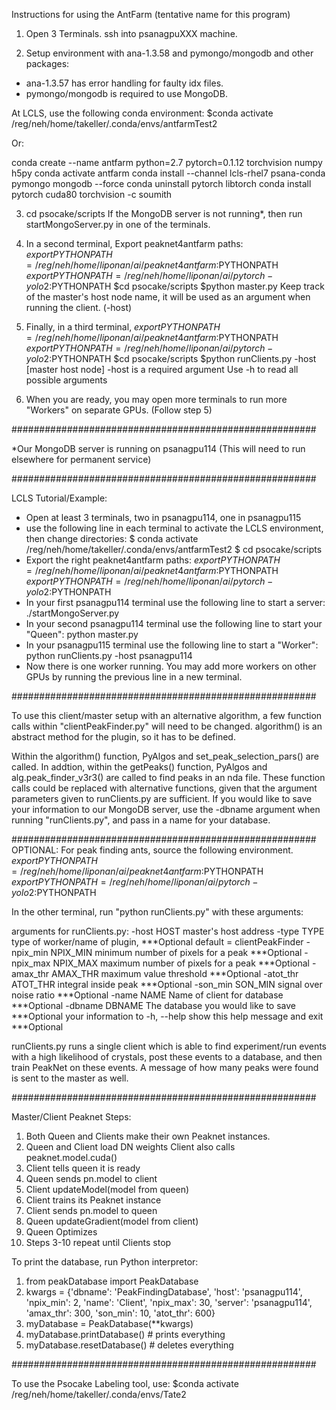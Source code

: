 Instructions for using the AntFarm (tentative name for this program)

1) Open 3 Terminals. ssh into psanagpuXXX machine.

2) Setup environment with ana-1.3.58 and pymongo/mongodb and other packages:
+ ana-1.3.57 has error handling for faulty idx files.
+ pymongo/mongodb is required to use MongoDB.

At LCLS, use the following conda environment:
$conda activate /reg/neh/home/takeller/.conda/envs/antfarmTest2

Or:

conda create --name antfarm python=2.7 pytorch=0.1.12 torchvision numpy h5py
conda activate antfarm
conda install --channel lcls-rhel7 psana-conda pymongo mongodb --force
conda uninstall pytorch libtorch
conda install pytorch cuda80 torchvision -c soumith


3) cd psocake/scripts
If the MongoDB server is not running*, then run startMongoServer.py in one
of the terminals. 

4) In a second terminal,
Export peaknet4antfarm paths:
$export PYTHONPATH=/reg/neh/home/liponan/ai/peaknet4antfarm:$PYTHONPATH
$export PYTHONPATH=/reg/neh/home/liponan/ai/pytorch-yolo2:$PYTHONPATH
$cd psocake/scripts
$python master.py
Keep track of the master's host node name,
it will be used as an argument when running the client. (-host)

5) Finally, in a third terminal,
$export PYTHONPATH=/reg/neh/home/liponan/ai/peaknet4antfarm:$PYTHONPATH
$export PYTHONPATH=/reg/neh/home/liponan/ai/pytorch-yolo2:$PYTHONPATH
$cd psocake/scripts
$python runClients.py -host [master host node]
-host is a required argument
Use -h to read all possible arguments

6) When you are ready, you may open more terminals to run more "Workers"
on separate GPUs. (Follow step 5)

#######################################################

*Our MongoDB server is running on psanagpu114
(This will need to run elsewhere for permanent service)

#######################################################

LCLS Tutorial/Example:

- Open at least 3 terminals, two in psanagpu114, one in psanagpu115
- use the following line in each terminal to activate the LCLS environment, then change directories:
$ conda activate /reg/neh/home/takeller/.conda/envs/antfarmTest2
$ cd psocake/scripts
- Export the right peaknet4antfarm paths:
$export PYTHONPATH=/reg/neh/home/liponan/ai/peaknet4antfarm:$PYTHONPATH
$export PYTHONPATH=/reg/neh/home/liponan/ai/pytorch-yolo2:$PYTHONPATH
- In your first psanagpu114 terminal use the following line to start a server:
./startMongoServer.py
- In your second psanagpu114 terminal use the following line to start your "Queen":
python master.py
- In your psanagpu115 terminal use the following line to start a "Worker":
python runClients.py -host psanagpu114
- Now there is one worker running. You may add more workers on other GPUs by running
the previous line in a new terminal.

#######################################################

To use this client/master setup with an alternative algorithm,
a few function calls within "clientPeakFinder.py" will need to be changed.
algorithm() is an abstract method for the plugin, so it has to be defined.

Within the algorithm() function, PyAlgos and
set_peak_selection_pars() are called. In addtion, within the getPeaks()
function, PyAlgos and alg.peak_finder_v3r3() are
called to find peaks in an nda file. These function calls could be replaced
with alternative functions, given that the argument parameters given to
runClients.py are sufficient. If you would like to save your information to
our MongoDB server, use the -dbname argument when running "runClients.py",
and pass in a name for your database.

#######################################################
OPTIONAL: For peak finding ants, source the following environment.
$export PYTHONPATH=/reg/neh/home/liponan/ai/peaknet4antfarm:$PYTHONPATH
$export PYTHONPATH=/reg/neh/home/liponan/ai/pytorch-yolo2:$PYTHONPATH

In the other terminal, run "python runClients.py" with these arguments:

arguments for runClients.py:
  -host HOST          master's host address
  -type TYPE          type of worker/name of plugin,      ***Optional
                      default = clientPeakFinder
  -npix_min NPIX_MIN  minimum number of pixels for a peak ***Optional
  -npix_max NPIX_MAX  maximum number of pixels for a peak ***Optional
  -amax_thr AMAX_THR  maximum value threshold             ***Optional
  -atot_thr ATOT_THR  integral inside peak                ***Optional
  -son_min SON_MIN    signal over noise ratio             ***Optional
  -name NAME          Name of client for database         ***Optional
  -dbname DBNAME      The database you would like to save ***Optional
                      your information to
  -h, --help          show this help message and exit     ***Optional

runClients.py runs a single client which is able to find experiment/run events with a high likelihood
 of crystals, post these events to a database, and then train PeakNet on these events. A message
 of how many peaks were found is sent to the master as well.

#######################################################

Master/Client Peaknet Steps:

1. Both Queen and Clients make their own Peaknet instances.
2. Queen and Client load DN weights
   Client also calls peaknet.model.cuda()
3. Client tells queen it is ready
4. Queen sends pn.model to client
5. Client updateModel(model from queen)
6. Client trains its Peaknet instance
7. Client sends pn.model to queen
8. Queen updateGradient(model from client)
9. Queen Optimizes
10. Steps 3-10 repeat until Clients stop

To print the database, run Python interpretor:
1. from peakDatabase import PeakDatabase
2. kwargs = {'dbname': 'PeakFindingDatabase', 'host': 'psanagpu114', 'npix_min': 2, 'name': 'Client', 'npix_max': 30, 'server': 'psanagpu114', 'amax_thr': 300, 'son_min': 10, 'atot_thr': 600}
3. myDatabase = PeakDatabase(**kwargs)
4. myDatabase.printDatabase() # prints everything
5. myDatabase.resetDatabase() # deletes everything

#######################################################

To use the Psocake Labeling tool, use:
$conda activate /reg/neh/home/takeller/.conda/envs/Tate2

